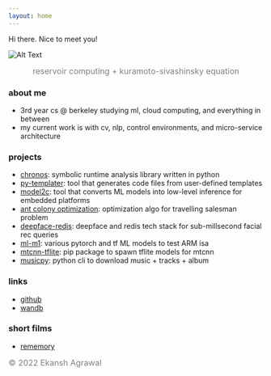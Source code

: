 ```yaml
---
layout: home
---
```


Hi there. Nice to meet you!

![Alt Text](fire.gif)
<div style="text-align: center;">
  <span style="color: gray; font-size: medium;">reservoir computing + kuramoto-sivashinsky equation</span>
</div>

### about me
  - 3rd year cs @ berkeley studying ml, cloud computing, and everything in between
  - my current work is with cv, nlp, control environments, and micro-service architecture
  
### projects
  - [chronos](https://github.com/h3x4g0ns/py-chronos): symbolic runtime analysis library written in python
  - [py-templater](https://github.com/h3x4g0ns/py-templater): tool that generates code files from user-defined templates
  - [model2c](https://github.com/h3x4g0ns/model2c): tool that converts ML models into low-level inference for embedded platforms
  - [ant colony optimization](https://github.com/h3x4g0ns/ant-colony): optimization algo for travelling salesman problem
  - [deepface-redis](https://github.com/h3x4g0ns/deepface-redis): deepface and redis tech stack for sub-millsecond facial rec queries
  - [ml-m1](https://github.com/h3x4g0ns/m1-ml): various pytorch and tf ML models to test ARM isa
  - [mtcnn-tflite](https://github.com/h3x4g0ns/mtcnn-tflite): pip package to spawn tflite models for mtcnn
  - [musicpy](https://github.com/h3x4g0ns/musicpy): python cli to download music + tracks + album
  
### links
  - [github](https://github.com/h3x4g0ns)
  - [wandb](https://wandb.ai/h3x4g0n)

### short films
  - [rememory](https://www.youtube.com/watch?v=zMNNhd8hqK0)

<span style="color: gray; font-size: medium;"> © 2022 Ekansh Agrawal</span>
